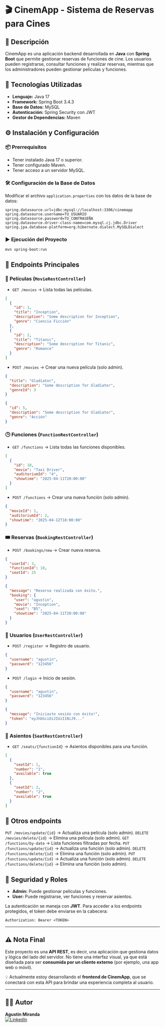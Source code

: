 # 🎬 CinemApp - Sistema de Reservas para Cines

## 📝 Descripción
CinemApp es una aplicación backend desarrollada en **Java** con **Spring Boot** que permite gestionar reservas de funciones de cine. Los usuarios pueden registrarse, consultar funciones y realizar reservas, mientras que los administradores pueden gestionar películas y funciones.

## 🚀 Tecnologías Utilizadas
- **Lenguaje:** Java 17
- **Framework:** Spring Boot 3.4.3
- **Base de Datos:** MySQL
- **Autenticación:** Spring Security con JWT
- **Gestor de Dependencias:** Maven

## ⚙️ Instalación y Configuración

### 📦 Prerrequisitos
- Tener instalado Java 17 o superior.
- Tener configurado Maven.
- Tener acceso a un servidor MySQL.

### 🛠️ Configuración de la Base de Datos
Modificar el archivo `application.properties` con los datos de la base de datos:

```properties
spring.datasource.url=jdbc:mysql://localhost:3306/cinemapp
spring.datasource.username=TU_USUARIO
spring.datasource.password=TU_CONTRASEÑA
spring.datasource.driver-class-name=com.mysql.cj.jdbc.Driver
spring.jpa.database-platform=org.hibernate.dialect.MySQLDialect
```

### ▶️ Ejecución del Proyecto
```bash
mvn spring-boot:run
```

## 📡 Endpoints Principales

### 🎥 **Películas** (`MovieRestController`)
- `GET /movies` → Lista todas las películas.
```json
[
  {
    "id": 1,
    "title": "Inception",
    "description": "Some description for Inception",
    "genre": "Ciencia Ficción"
  },
  {
    "id": 2,
    "title": "Titanic",
    "description": "Some description for Titanic",
    "genre": "Romance"
  }
]
```
- `POST /movies` → Crear una nueva película (solo admin).
```json
{
  "title": "Gladiator",
  "description": "Some description for Gladiator",
  "genreId": 3
}
```
```json
{
  "id": 5,
  "description": "Some description for Gladiator",
  "genre": "Acción"
}
```

### 🕒 **Funciones** (`FunctionRestController`)
- `GET /functions` → Lista todas las funciones disponibles.
```json
[
  {
    "id": 10,
    "movie": "Taxi Driver",
    "auditoriumId": "4",
    "showtime": "2025-04-11T20:00:00"
  }
]
```
- `POST /functions` → Crear una nueva función (solo admin).
```json
{
  "movieId": 1,
  "auditoriumId": 2,
  "showtime": "2025-04-12T18:00:00"
}
```

### 🎟️ **Reservas** (`BookingRestController`)
- `POST /bookings/new` → Crear nueva reserva.
```json
{
  "userId": 3,
  "functionId": 10,
  "seatId": 25
}
```
```json
{
  "message": "Reserva realizada con éxito.",
  "booking": {
    "user": "agustin",
    "movie": "Inception",
    "seat": "B5",
    "showtime": "2025-04-11T20:00:00"
  }
}
```

### 👤 **Usuarios** (`UserRestController`)
- `POST /register` → Registro de usuario.
```json
{
  "username": "agustin",
  "password": "123456"
}
```
- `POST /login` → Inicio de sesión.
```json
{
  "username": "agustin",
  "password": "123456"
}
```
```json
{
  "message": "Iniciaste sesión con éxito!",
  "token": "eyJhbGciOiJIUzI1NiJ9..."
}
```

### 💺 **Asientos** (`SeatRestController`)
- `GET /seats/{functionId}` → Asientos disponibles para una función.
```json
[
  {
    "seatId": 1,
    "number": "1",
    "available": true
  },
  {
    "seatId": 2,
    "number": "2",
    "available": true
  }
]
```
## 🧩 Otros endpoints
`PUT /movies/update/{id}` → Actualiza una película (solo admin).
`DELETE /movies/delete/{id}` → Elimina una película (solo admin).
`GET /functions/by-date` → Lista funciones filtradas por fecha.
`PUT /functions/update/{id}` → Actualiza una función (solo admin).
`DELETE /functions/delete/{id}` → Elimina una función (solo admin).
`PUT /functions/update/{id}` → Actualiza una función (solo admin).
`DELETE /functions/delete/{id}` → Elimina una función (solo admin).


## 🔐 Seguridad y Roles
- **Admin:** Puede gestionar películas y funciones.
- **User:** Puede registrarse, ver funciones y reservar asientos.

La autenticación se maneja con **JWT**. Para acceder a los endpoints protegidos, el token debe enviarse en la cabecera:
```
Authorization: Bearer <TOKEN>
```

---

## ⚠️ Nota Final

Este proyecto es una **API REST**, es decir, una aplicación que gestiona datos y lógica del lado del servidor. No tiene una interfaz visual, ya que está diseñada para ser **consumida por un cliente externo** (por ejemplo, una app web o móvil).

💡 Actualmente estoy desarrollando el **frontend de CinemApp**, que se conectará con esta API para brindar una experiencia completa al usuario.

---

## 👨‍💻 Autor
**Agustin Miranda**  
[![LinkedIn](https://img.shields.io/badge/LinkedIn--blue?style=social&logo=linkedin)](https://www.linkedin.com/in/agustinmiranda16/) 
